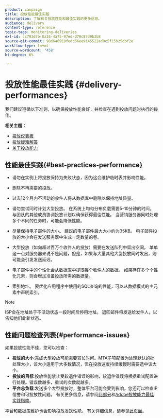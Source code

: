 ```yaml
---
product: campaign
title: 投放性能最佳实践
description: 了解有关投放性能和最佳实践的更多信息。
audience: delivery
content-type: reference
topic-tags: monitoring-deliveries
exl-id: cc793d7b-0a26-4a75-97ed-d79c87d9b3b8
source-git-commit: 98d646919fedc66ee9145522ad0c5f15b25dbf2e
workflow-type: tm+mt
source-wordcount: '458'
ht-degree: 6%

---
```


# 投放性能最佳实践 {#delivery-performances}

我们建议遵循以下准则，以确保投放性能良好，并检查在遇到投放问题时执行的操作。

**相关主题：**

* [投放仪表板](../../delivery/using/delivery-dashboard.md)
* [投放疑难解答](../../delivery/using/delivery-troubleshooting.md)
* [关于投放能力](../../delivery/using/about-deliverability.md)

## 性能最佳实践{#best-practices-performance}

* 请勿在实例上将投放保持为失败状态，因为这会维护临时表并影响性能。

* 删除不再需要的投放。

* 过去12个月内不活动的收件人将从数据库中删除以保持地址质量。

* 请勿尝试同时计划大型投放。 在系统上均匀分布负载需要5-10分钟的时间。 与团队的其他成员协调投放计划以确保获得最佳性能。 当营销服务器同时处理多个不同的任务时，可能会降低性能。

* 尽量保持电子邮件的大小。 建议的电子邮件最大大小约为35KB。 电子邮件投放的大小会在发送服务器中生成一定数量的卷。

* 大型投放（如向超过百万个收件人的投放）需要在发送队列中留出空间。 单单这一点对服务器来说不是问题，但是，如果与大量其他大型投放同时发出，则可能会引发发送延迟。

* 电子邮件中的个性化会从数据库中提取每个收件人的数据。 如果存在多个个性化元素，则会增加准备投放所需的数据量。

* 索引地址。 要优化应用程序中使用的SQL查询的性能，可以从数据模式的主元素中声明索引。

>[!NOTE]
>
>ISP会在地址处于不活动状态一段时间后停用地址。 退回邮件将发送给发件人，以告知他们此新状态。

## 性能问题检查列表{#performance-issues}

如果投放性能不佳，您可以检查：

* **投放的大小**:完成大型投放可能需要较长时间。MTA子项配置为处理默认的批处理大小，该大小适用于大多数情况，但在投放速度持续缓慢时需要选中该大小。
* **投放的目标**:投放性能禁止受软退件错误的影响，软退件错误将根据重试配置进行处理。错误数越多，重试的次数就越多。
* **平台总负载**:发送多个大型投放时，整体平台可能会受到影响。您还可以检查IP信誉和可投放性问题。 有关更多信息，请参阅[此部分](../../delivery/using/about-deliverability.md)和[Adobe投放能力最佳实践指南](https://experienceleague.adobe.com/docs/deliverability-learn/deliverability-best-practice-guide/introduction.html?lang=zh-Hans)。

平台和数据库维护也会影响投放发送性能。 有关详细信息，请参见[此页面](../../production/using/database-performances.md)。
